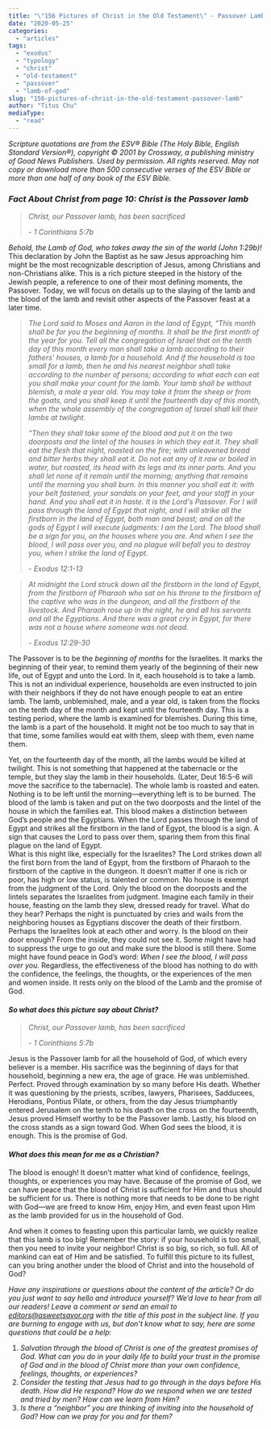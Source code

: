 ```yaml
---
title: "\"156 Pictures of Christ in the Old Testament\" - Passover Lamb"
date: "2020-05-25"
categories: 
  - "articles"
tags: 
  - "exodus"
  - "typology"
  - "christ"
  - "old-testament"
  - "passover"
  - "lamb-of-god"
slug: "156-pictures-of-christ-in-the-old-testament-passover-lamb"
author: "Titus Chu"
mediaType: 
  - "read"
---
```


_Scripture quotations are from the ESV® Bible (The Holy Bible, English Standard Version®), copyright © 2001 by Crossway, a publishing ministry of Good News Publishers. Used by permission. All rights reserved. May not copy or download more than 500 consecutive verses of the ESV Bible or more than one half of any book of the ESV Bible._

### **_Fact About Christ_** _from page 10: Christ is the Passover lamb_

> _Christ, our Passover lamb, has been sacrificed_ 
> 
> _\- 1 Corinthians 5:7b_

_Behold, the Lamb of God, who takes away the sin of the world (John 1:29b)!_ This declaration by John the Baptist as he saw Jesus approaching him might be the most recognizable description of Jesus, among Christians and non-Christians alike. This is a rich picture steeped in the history of the Jewish people, a reference to one of their most defining moments, the Passover. Today, we will focus on details up to the slaying of the lamb and the blood of the lamb and revisit other aspects of the Passover feast at a later time. 

> _The Lord said to Moses and Aaron in the land of Egypt, “This month shall be for you the beginning of months. It shall be the first month of the year for you. Tell all the congregation of Israel that on the tenth day of this month every man shall take a lamb according to their fathers' houses, a lamb for a household. And if the household is too small for a lamb, then he and his nearest neighbor shall take according to the number of persons; according to what each can eat you shall make your count for the lamb. Your lamb shall be without blemish, a male a year old. You may take it from the sheep or from the goats, and you shall keep it until the fourteenth day of this month, when the whole assembly of the congregation of Israel shall kill their lambs at twilight._
> 
> _“Then they shall take some of the blood and put it on the two doorposts and the lintel of the houses in which they eat it. They shall eat the flesh that night, roasted on the fire; with unleavened bread and bitter herbs they shall eat it. Do not eat any of it raw or boiled in water, but roasted, its head with its legs and its inner parts. And you shall let none of it remain until the morning; anything that remains until the morning you shall burn. In this manner you shall eat it: with your belt fastened, your sandals on your feet, and your staff in your hand. And you shall eat it in haste. It is the Lord's Passover. For I will pass through the land of Egypt that night, and I will strike all the firstborn in the land of Egypt, both man and beast; and on all the gods of Egypt I will execute judgments: I am the Lord. The blood shall be a sign for you, on the houses where you are. And when I see the blood, I will pass over you, and no plague will befall you to destroy you, when I strike the land of Egypt._
> 
> _\- Exodus 12:1-13_

> _At midnight the Lord struck down all the firstborn in the land of Egypt, from the firstborn of Pharaoh who sat on his throne to the firstborn of the captive who was in the dungeon, and all the firstborn of the livestock. And Pharaoh rose up in the night, he and all his servants and all the Egyptians. And there was a great cry in Egypt, for there was not a house where someone was not dead._
> 
> _\- Exodus 12:29-30_

The Passover is to be the _beginning of months_ for the Israelites. It marks the beginning of their year, to remind them yearly of the beginning of their new life, out of Egypt and unto the Lord. In it, each household is to take a lamb. This is not an individual experience, households are even instructed to join with their neighbors if they do not have enough people to eat an entire lamb. The lamb, unblemished, male, and a year old, is taken from the flocks on the tenth day of the month and kept until the fourteenth day. This is a testing period, where the lamb is examined for blemishes. During this time, the lamb is a part of the household. It might not be too much to say that in that time, some families would eat with them, sleep with them, even name them. 

Yet, on the fourteenth day of the month, all the lambs would be killed at twilight. This is not something that happened at the tabernacle or the temple, but they slay the lamb in their households. (Later, Deut 16:5-6 will move the sacrifice to the tabernacle). The whole lamb is roasted and eaten. Nothing is to be left until the morning—everything left is to be burned. The blood of the lamb is taken and put on the two doorposts and the lintel of the house in which the families eat. This blood makes a distinction between God’s people and the Egyptians. When the Lord passes through the land of Egypt and strikes all the firstborn in the land of Egypt, the blood is a sign. A sign that causes the Lord to pass over them, sparing them from this final plague on the land of Egypt.   
What is this night like, especially for the Israelites? The Lord strikes down all the first born from the land of Egypt, from the firstborn of Pharaoh to the firstborn of the captive in the dungeon. It doesn’t matter if one is rich or poor, has high or low status, is talented or common. No house is exempt from the judgment of the Lord. Only the blood on the doorposts and the lintels separates the Israelites from judgment. Imagine each family in their house, feasting on the lamb they slew, dressed ready for travel. What do they hear? Perhaps the night is punctuated by cries and wails from the neighboring houses as Egyptians discover the death of their firstborn. Perhaps the Israelites look at each other and worry. Is the blood on their door enough? From the inside, they could not see it. Some might have had to suppress the urge to go out and make sure the blood is still there. Some might have found peace in God’s word: _When I see the blood, I will pass over you._ Regardless, the effectiveness of the blood has nothing to do with the confidence, the feelings, the thoughts, or the experiences of the men and women inside. It rests only on the blood of the Lamb and the promise of God.

#### **_So what does this picture say about Christ?_** 

> _Christ, our Passover lamb, has been sacrificed_ 
> 
> _\- 1 Corinthians 5:7b_

Jesus is the Passover lamb for all the household of God, of which every believer is a member. His sacrifice was the beginning of days for that household, beginning a new era, the age of grace. He was unblemished. Perfect. Proved through examination by so many before His death. Whether it was questioning by the priests, scribes, lawyers, Pharisees, Sadducees, Herodians, Pontius Pilate, or others, from the day Jesus triumphantly entered Jerusalem on the tenth to his death on the cross on the fourteenth, Jesus proved Himself worthy to be the Passover lamb. Lastly, his blood on the cross stands as a sign toward God. When God sees the blood, it is enough. This is the promise of God. 

#### **_What does this mean for me as a Christian?_** 

The blood is enough! It doesn’t matter what kind of confidence, feelings, thoughts, or experiences you may have. Because of the promise of God, we can have peace that the blood of Christ is sufficient for Him and thus should be sufficient for us. There is nothing more that needs to be done to be right with God―we are freed to know Him, enjoy Him, and even feast upon Him as the lamb provided for us in the household of God. 

And when it comes to feasting upon this particular lamb, we quickly realize that this lamb is too big! Remember the story: if your household is too small, then you need to invite your neighbor! Christ is so big, so rich, so full. All of mankind can eat of Him and be satisfied. To fulfill this picture to its fullest, can you bring another under the blood of Christ and into the household of God? 

_Have any inspirations or questions about the content of the article? Or do you just want to say hello and introduce yourself? We’d love to hear from all our readers! Leave a comment or send an email to editors@asweetsavor.org with the title of this post in the subject line. If you are burning to engage with us, but don’t know what to say, here are some questions that could be a help:_ 

1. _Salvation through the blood of Christ is one of the greatest promises of God. What can you do in your daily life to build your trust in the promise of God and in the blood of Christ more than your own confidence, feelings, thoughts, or experiences?_ 
2. _Consider the testing that Jesus had to go through in the days before His death. How did He respond? How do we respond when we are tested and tried by men? How can we learn from Him?_
3. _Is there a “neighbor” you are thinking of inviting into the household of God? How can we pray for you and for them?_
